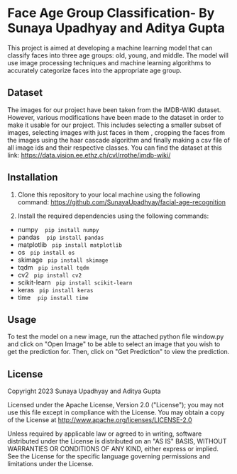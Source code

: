 # Face Age Group Classification- By Sunaya Upadhyay and Aditya Gupta

This project is aimed at developing a machine learning model that can classify faces into three age groups: old, young, and middle. The model will use image processing techniques and machine learning algorithms to accurately categorize faces into the appropriate age group.

## Dataset

The images for our project have been taken from the IMDB-WIKI dataset. However, various modifications have been made to the dataset in order to make it usable for our project. This includes selecting a smaller subset of images, selecting images with just faces in them , cropping the faces from the images using the haar cascade algorithm and finally making a csv file of all image ids and their respective classes. You can find the dataset at this link: https://data.vision.ee.ethz.ch/cvl/rrothe/imdb-wiki/

## Installation

1. Clone this repository to your local machine using the following command: https://github.com/SunayaUpadhyay/facial-age-recognition

2. Install the required dependencies using the following commands:

- numpy &nbsp;&nbsp; `pip install numpy`
- pandas &nbsp;&nbsp; `pip install pandas`
- matplotlib&nbsp;&nbsp; `pip install matplotlib`
- os&nbsp;&nbsp; `pip install os`
- skimage&nbsp;&nbsp; `pip install skimage`
- tqdm&nbsp;&nbsp; `pip install tqdm`
- cv2&nbsp;&nbsp; `pip install cv2`
- scikit-learn&nbsp;&nbsp; `pip install scikit-learn`
- keras&nbsp;&nbsp; `pip install keras`
- time &nbsp;&nbsp; `pip install time`

## Usage
To test the model on a new image, run the attached python file window.py and click on "Open Image" to be able to select an image that you wish to get the prediction for. Then, click on "Get Prediction" to view the prediction.
## License
Copyright 2023 Sunaya Upadhyay and Aditya Gupta

Licensed under the Apache License, Version 2.0 ("License"); you may not use this file except in compliance with the License. You may obtain a copy of the License at http://www.apache.org/licenses/LICENSE-2.0

Unless required by applicable law or agreed to in writing, software distributed under the License is distributed on an "AS IS" BASIS, WITHOUT WARRANTIES OR CONDITIONS OF ANY KIND, either express or implied. See the License for the specific language governing permissions and limitations under the License.




